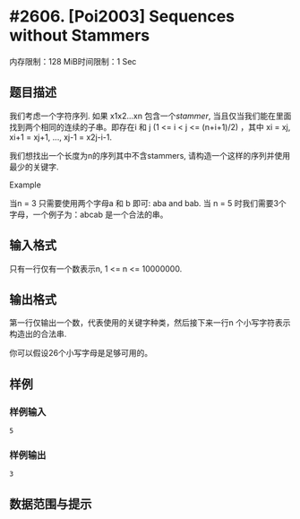 # #2606. [Poi2003] Sequences without Stammers

内存限制：128 MiB时间限制：1 Sec

## 题目描述

我们考虑一个字符序列. 如果 x1x2...xn 包含一个*stammer*, 当且仅当我们能在里面找到两个相同的连续的子串。即存在i 和 j (1 <= i < j <= (n+i+1)/2) ，其中 xi = xj, xi+1 = xj+1, ..., xj-1 = x2j-i-1. 

我们想找出一个长度为n的序列其中不含stammers, 请构造一个这样的序列并使用最少的关键字. 

Example

当n = 3 只需要使用两个字母a 和 b 即可: aba and bab. 当 n = 5 时我们需要3个字母，一个例子为：abcab 是一个合法的串。 

## 输入格式

只有一行仅有一个数表示n, 1 <= n <= 10000000.

## 输出格式

第一行仅输出一个数，代表使用的关键字种类，然后接下来一行n 个小写字符表示构造出的合法串.

你可以假设26个小写字母是足够可用的。

## 样例

### 样例输入

    
    5
    
    
    

### 样例输出

    
    3
    
    

## 数据范围与提示
